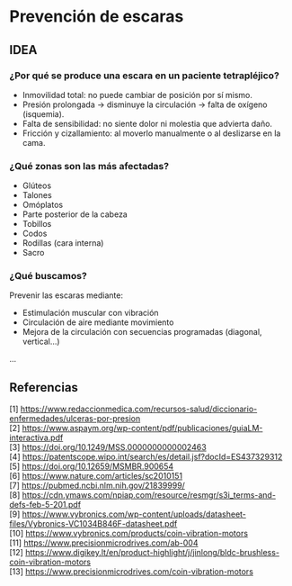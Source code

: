 
# Prevención de escaras

## IDEA

### ¿Por qué se produce una escara en un paciente tetrapléjico?

- Inmovilidad total: no puede cambiar de posición por sí mismo.
- Presión prolongada → disminuye la circulación → falta de oxígeno (isquemia).
- Falta de sensibilidad: no siente dolor ni molestia que advierta daño.
- Fricción y cizallamiento: al moverlo manualmente o al deslizarse en la cama.

### ¿Qué zonas son las más afectadas?

- Glúteos
- Talones
- Omóplatos
- Parte posterior de la cabeza
- Tobillos
- Codos
- Rodillas (cara interna)
- Sacro

### ¿Qué buscamos?

Prevenir las escaras mediante:

- Estimulación muscular con vibración
- Circulación de aire mediante movimiento
- Mejora de la circulación con secuencias programadas (diagonal, vertical…)

...

## Referencias

[1] https://www.redaccionmedica.com/recursos-salud/diccionario-enfermedades/ulceras-por-presion  
[2] https://www.aspaym.org/wp-content/pdf/publicaciones/guiaLM-interactiva.pdf  
[3] https://doi.org/10.1249/MSS.0000000000002463  
[4] https://patentscope.wipo.int/search/es/detail.jsf?docId=ES437329312  
[5] https://doi.org/10.12659/MSMBR.900654  
[6] https://www.nature.com/articles/sc2010151  
[7] https://pubmed.ncbi.nlm.nih.gov/21839999/  
[8] https://cdn.ymaws.com/npiap.com/resource/resmgr/s3i_terms-and-defs-feb-5-201.pdf  
[9] https://www.vybronics.com/wp-content/uploads/datasheet-files/Vybronics-VC1034B846F-datasheet.pdf  
[10] https://www.vybronics.com/products/coin-vibration-motors  
[11] https://www.precisionmicrodrives.com/ab-004  
[12] https://www.digikey.lt/en/product-highlight/j/jinlong/bldc-brushless-coin-vibration-motors  
[13] https://www.precisionmicrodrives.com/coin-vibration-motors  
